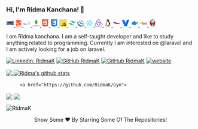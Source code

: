 ### Hi, I'm Ridma Kanchana! 👋


<a align="center" href="https://github.com/RidmaK"> <img width="20px" src="https://raw.githubusercontent.com/devicons/devicon/master/icons/php/php-original.svg" alt="RidmaK: PHP" /> <img width="18px" src="https://raw.githubusercontent.com/devicons/devicon/master/icons/laravel/laravel-plain-wordmark.svg" alt="RidmaK: Laravel" /> <img width="20px" src="https://raw.githubusercontent.com/devicons/devicon/master/icons/mysql/mysql-original-wordmark.svg" alt="RidmaK: MySQL" /> <img width="20px" src="https://raw.githubusercontent.com/devicons/devicon/master/icons/mongodb/mongodb-original-wordmark.svg" alt="RidmaK: mongoDB" />  <img width="20px" src="https://raw.githubusercontent.com/devicons/devicon/master/icons/html5/html5-original.svg" alt="RidmaK: HTML5" /> <img width="20px" src="https://raw.githubusercontent.com/devicons/devicon/master/icons/css3/css3-original.svg" alt="RidmaK: CSS3" /> <img width="20px" src="https://raw.githubusercontent.com/devicons/devicon/master/icons/javascript/javascript-original.svg" alt="RidmaK: Javascript" /> <img width="20px" src="https://raw.githubusercontent.com/devicons/devicon/master/icons/tailwindcss/tailwindcss-plain.svg" alt="RidmaK: Tailwindcss" /> <img width="20px" src="https://raw.githubusercontent.com/devicons/devicon/master/icons/jquery/jquery-original.svg" alt="RidmaK: Jquery" /> <img width="20px" src="https://raw.githubusercontent.com/devicons/devicon/master/icons/react/react-original.svg" alt="RidmaK: React" /> <img width="20px" src="https://raw.githubusercontent.com/devicons/devicon/master/icons/redux/redux-original.svg" alt="RidmaK: Redux" /> <img width="20px" src="https://raw.githubusercontent.com/devicons/devicon/master/icons/linux/linux-original.svg" alt="RidmaK: Linux" /> <img width="20px" src="https://raw.githubusercontent.com/devicons/devicon/master/icons/apache/apache-original.svg" alt="RidmaK: Apache" /> <img width="20px" src="https://raw.githubusercontent.com/devicons/devicon/master/icons/vagrant/vagrant-original.svg" alt="RidmaK: Vagrant" /> <img width="20px" src="https://raw.githubusercontent.com/devicons/devicon/master/icons/docker/docker-original.svg" alt="RidmaK: Docker" /> <img width="20px" src="https://raw.githubusercontent.com/devicons/devicon/master/icons/amazonwebservices/amazonwebservices-original-wordmark.svg" alt="RidmaK: AWS" /> <img width="20px" src="https://raw.githubusercontent.com/devicons/devicon/master/icons/jenkins/jenkins-original.svg" alt="RidmaK: Jenkins" /> </a>

I am Ridma kanchana. I am a self-taught developer and like to study anything related to programming. Currently I am interested on @laravel and I am actively looking for a job on laravel.

[![Linkedin: RidmaK](https://img.shields.io/badge/-RidmaK-blue?style=flat-square&logo=Linkedin&logoColor=white&link=https://www.linkedin.com/in/RidmaK/)](https://www.linkedin.com/in/ridma-athukorala/)
[![GitHub RidmaK](https://img.shields.io/github/followers/RidmaK?label=follow&style=social)](https://github.com/RidmaK)
[![GitHub RidmaK](https://img.shields.io/github/stars/RidmaK?label=stars&style=social)](https://github.com/RidmaK)
[![website](https://img.shields.io/badge/PortfolioWebsite-Ridma.live-2648ff?style=flat-square&logo=google-chrome)](https://Ridma.live/)







<!--START_SECTION:thakku-->
 <a href="https://github.com/RidmaK">
            <img height="150px" align="center" src="https://github-readme-stats.vercel.app/api/top-langs/?username=RidmaK&theme=nord&layout=compact&langs_count=6" />
  </a>
 <a href="https://github.com/RidmaK">
                <img height="150px" align="center" src="https://github-readme-stats.vercel.app/api?username=RidmaK&show_icons=true&theme=nord&line_height=27" alt="Ridma's github stats"/></a>
        
          
        
         <a href="https://github.com/RidmaK/Gym">
 <img align="center" src="https://github-readme-stats.vercel.app/api/pin/?username=RidmaK&repo=Gym&theme=nord" />
</a>

 <a href="https://github.com/RidmaK/SmartShopping">
 <img align="center" src="https://github-readme-stats.vercel.app/api/pin/?username=RidmaK&repo=SmartShopping&theme=nord" />
</a>

<p align="left"> <img src="https://komarev.com/ghpvc/?username=RidmaK&label=Page Views&color=blue&style=plastic" alt="RidmaK" /> </p>

<div align="center">

<p>Show Some ❤️ By Starring Some Of The Repositories!</p>

</div>

<!--END_SECTION:thakku-->


